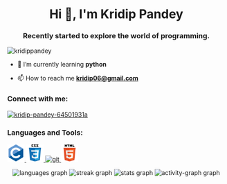 <h1 align="center">Hi 👋, I'm Kridip Pandey</h1>
<h3 align="center">Recently started to explore the world of programming.</h3>

<p align="left"> <img src="https://komarev.com/ghpvc/?username=kridippandey&label=Profile%20views&color=0e75b6&style=flat" alt="kridippandey" /> </p>

- 🌱 I’m currently learning **python**

- 📫 How to reach me **kridip06@gmail.com**

<h3 align="left">Connect with me:</h3>
<p align="left">
<a href="https://linkedin.com/in/kridip-pandey-64501931a" target="blank"><img align="center" src="https://raw.githubusercontent.com/rahuldkjain/github-profile-readme-generator/master/src/images/icons/Social/linked-in-alt.svg" alt="kridip-pandey-64501931a" height="30" width="40" /></a>
</p>

<h3 align="left">Languages and Tools:</h3>
<p align="left"> <a href="https://www.cprogramming.com/" target="_blank" rel="noreferrer"> <img src="https://raw.githubusercontent.com/devicons/devicon/master/icons/c/c-original.svg" alt="c" width="40" height="40"/> </a> <a href="https://www.w3schools.com/css/" target="_blank" rel="noreferrer"> <img src="https://raw.githubusercontent.com/devicons/devicon/master/icons/css3/css3-original-wordmark.svg" alt="css3" width="40" height="40"/> </a> <a href="https://git-scm.com/" target="_blank" rel="noreferrer"> <img src="https://www.vectorlogo.zone/logos/git-scm/git-scm-icon.svg" alt="git" width="40" height="40"/> </a> <a href="https://www.w3.org/html/" target="_blank" rel="noreferrer"> <img src="https://raw.githubusercontent.com/devicons/devicon/master/icons/html5/html5-original-wordmark.svg" alt="html5" width="40" height="40"/> </a> </p>

<div align="center">
  <img src="https://github-readme-stats.vercel.app/api/top-langs?username=kridippandey&locale=en&hide_title=false&layout=compact&card_width=320&langs_count=5&theme=dracula&hide_border=false&order=2" height="150" alt="languages graph"  />
  <img src="https://streak-stats.demolab.com?user=kridippandey&locale=en&mode=daily&theme=dracula&hide_border=false&border_radius=5&order=3" height="150" alt="streak graph"  />
  <img src="https://github-readme-stats.vercel.app/api?username=kridippandey&hide_title=false&hide_rank=false&show_icons=true&include_all_commits=true&count_private=true&disable_animations=false&theme=dracula&locale=en&hide_border=false&order=1" height="150" alt="stats graph"  />
  <img src="https://github-readme-activity-graph.vercel.app/graph?username=kridippandey&radius=16&theme=react&area=true&order=5" height="300" alt="activity-graph graph"  />
</div>
